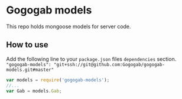 # Gogogab models

This repo holds mongoose models for server code.

## How to use

Add the following line to your `package.json` files `dependencies` section.
`"gogogab-models": "git+ssh://git@github.com:Gogogab/gogogab-models.git#master"`

```javascript
var models = require('gogogab-models');
//...
var Gab = models.Gab;
```
